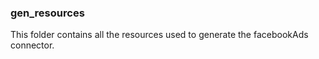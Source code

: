 ### gen_resources

This folder contains all the resources used to generate the facebookAds connector.

